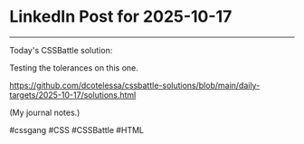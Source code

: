 # LinkedIn Post for 2025-10-17

---

Today's CSSBattle solution:

Testing the tolerances on this one.

https://github.com/dcotelessa/cssbattle-solutions/blob/main/daily-targets/2025-10-17/solutions.html

(My journal notes.)

#cssgang #CSS #CSSBattle #HTML
